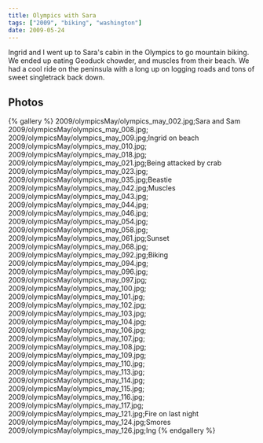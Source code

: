 ```yaml
---
title: Olympics with Sara
tags: ["2009", "biking", "washington"]
date: 2009-05-24
---
```

Ingrid and I went up to Sara's cabin in the Olympics to go mountain biking.  We ended up eating Geoduck chowder, and muscles from their beach.  We had a cool ride on the peninsula with a long up on logging roads and tons of sweet singletrack back down.

## Photos 

{% gallery %} 
2009/olympicsMay/olympics_may_002.jpg;Sara and Sam
2009/olympicsMay/olympics_may_008.jpg;
2009/olympicsMay/olympics_may_009.jpg;Ingrid on beach
2009/olympicsMay/olympics_may_010.jpg;
2009/olympicsMay/olympics_may_018.jpg;
2009/olympicsMay/olympics_may_021.jpg;Being attacked by crab
2009/olympicsMay/olympics_may_023.jpg;
2009/olympicsMay/olympics_may_035.jpg;Beastie
2009/olympicsMay/olympics_may_042.jpg;Muscles
2009/olympicsMay/olympics_may_043.jpg;
2009/olympicsMay/olympics_may_044.jpg;
2009/olympicsMay/olympics_may_046.jpg;
2009/olympicsMay/olympics_may_054.jpg;
2009/olympicsMay/olympics_may_058.jpg;
2009/olympicsMay/olympics_may_061.jpg;Sunset
2009/olympicsMay/olympics_may_068.jpg;
2009/olympicsMay/olympics_may_092.jpg;Biking
2009/olympicsMay/olympics_may_094.jpg;
2009/olympicsMay/olympics_may_096.jpg;
2009/olympicsMay/olympics_may_097.jpg;
2009/olympicsMay/olympics_may_100.jpg;
2009/olympicsMay/olympics_may_101.jpg;
2009/olympicsMay/olympics_may_102.jpg;
2009/olympicsMay/olympics_may_103.jpg;
2009/olympicsMay/olympics_may_104.jpg;
2009/olympicsMay/olympics_may_106.jpg;
2009/olympicsMay/olympics_may_107.jpg;
2009/olympicsMay/olympics_may_108.jpg;
2009/olympicsMay/olympics_may_109.jpg;
2009/olympicsMay/olympics_may_110.jpg;
2009/olympicsMay/olympics_may_113.jpg;
2009/olympicsMay/olympics_may_114.jpg;
2009/olympicsMay/olympics_may_115.jpg;
2009/olympicsMay/olympics_may_116.jpg;
2009/olympicsMay/olympics_may_117.jpg;
2009/olympicsMay/olympics_may_121.jpg;Fire on last night
2009/olympicsMay/olympics_may_124.jpg;Smores
2009/olympicsMay/olympics_may_126.jpg;Ing
{% endgallery %}
